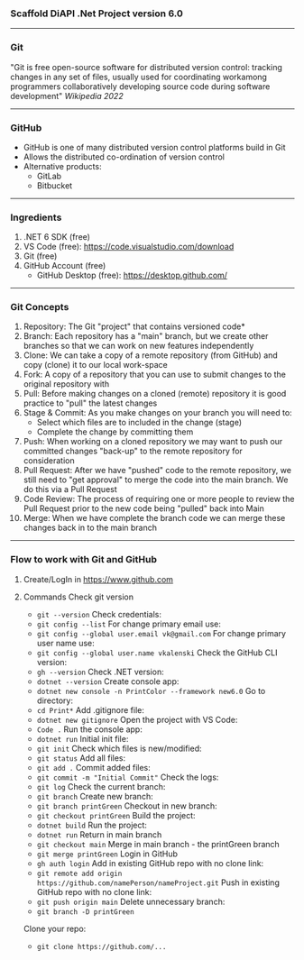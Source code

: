 ### Scaffold DiAPI .Net Project version 6.0

---

### Git

"Git is free open-source software for distributed version control: tracking changes in any set of files, usually used for coordinating workamong programmers collaboratively developing source code during software development" 
*Wikipedia 2022*

---

### GitHub

- GitHub is one of many distributed version control platforms build in Git
- Allows the distributed co-ordination of version control
- Alternative products:
    - GitLab
    - Bitbucket

---

### Ingredients

1. .NET 6 SDK (free)
2. VS Code (free): https://code.visualstudio.com/download
3. Git (free)
4. GitHub Account (free)
    - GitHub Desktop (free): https://desktop.github.com/

---

### Git Concepts

1. Repository: The Git "project" that contains versioned code*
2. Branch: Each repository has a "main" branch, but we create other branches so that we can work on new features independently
3. Clone: We can take a copy of a remote repository (from GitHub) and copy (clone) it to our local work-space
4. Fork: A copy of a repository that you can use to submit changes to the original repository with
5. Pull: Before making changes on a cloned (remote) repository it is good practice to "pull" the latest changes
6. Stage & Commit: As you make changes on your branch you will need to:
    - Select which files are to included in the change (stage)
    - Complete the change by committing them
7. Push: When working on a cloned repository we may want to push our committed changes "back-up" to the remote repository for consideration
8. Pull Request: After we have "pushed" code to the remote repository, we still need to "get approval" to merge the code into the main branch. We do this via a Pull Request
9. Code Review: The process of requiring one or more people to review the Pull Request prior to the new code being "pulled" back into Main
10. Merge: When we have complete the branch code we can merge these changes back in to the main branch

---

### Flow to work with Git and GitHub

1. Create/LogIn in https://www.github.com
2. Commands
    Check git version
    - ```git --version```
    Check credentials:
    - ```git config --list```
    For change primary email use:
    - ```git config --global user.email vk@gmail.com```
    For change primary user name use:
    - ```git config --global user.name vkalenski```
    Check the GitHub CLI version:
    - ```gh --version```
    Check .NET version:
    - ```dotnet --version```
    Create console app:
    - ```dotnet new console -n PrintColor --framework new6.0```
    Go to directory:
    - ```cd Print*```
    Add .gitignore file:
    - ```dotnet new gitignore```
    Open the project with VS Code:
    - ```Code .```
    Run the console app:
    - ```dotnet run```
    Initial init file:
    - ```git init```
    Check which files is new/modified:
    - ```git status```
    Add all files:
    - ```git add .```
    Commit added files:
    - ```git commit -m "Initial Commit"```
    Check the logs:
    - ```git log```
    Check the current branch:
    - ```git branch```
    Create new branch:
    - ```git branch printGreen```
    Checkout in new branch:
    - ```git checkout printGreen```
    Build the project:
    - ```dotnet build```
    Run the project:
    - ```dotnet run```
    Return in main branch
    - ```git checkout main```
    Merge in main branch - the printGreen branch
    - ```git merge printGreen```
    Login in GitHub
    - ```gh auth login```
    Add in existing GitHub repo with no clone link:
    - ```git remote add origin https://github.com/namePerson/nameProject.git```
    Push in existing GitHub repo with no clone link:
    - ```git push origin main```
    Delete unnecessary branch:
    - ```git branch -D printGreen```

    Clone your repo:
    - ```git clone https://github.com/...```
